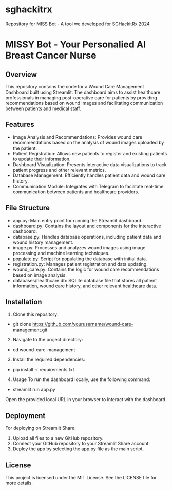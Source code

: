 # sghackitrx
Repository for MISS Bot - A tool we developed for SGHackitRx 2024
# MISSY Bot - Your Personalied AI Breast Cancer Nurse
## Overview
This repository contains the code for a Wound Care Management Dashboard built using Streamlit. The dashboard aims to assist healthcare professionals in managing post-operative care for patients by providing recommendations based on wound images and facilitating communication between patients and medical staff.

## Features
* Image Analysis and Recommendations: Provides wound care recommendations based on the analysis of wound images uploaded by the patient.
* Patient Registration: Allows new patients to register and existing patients to update their information.
* Dashboard Visualization: Presents interactive data visualizations to track patient progress and other relevant metrics.
* Database Management: Efficiently handles patient data and wound care history.
* Communication Module: Integrates with Telegram to facilitate real-time communication between patients and healthcare providers.

## File Structure
* app.py: Main entry point for running the Streamlit dashboard.
* dashboard.py: Contains the layout and components for the interactive dashboard.
* database.py: Handles database operations, including patient data and wound history management.
* image.py: Processes and analyzes wound images using image processing and machine learning techniques.
* populate.py: Script for populating the database with initial data.
* registration.py: Manages patient registration and data updating.
* wound_care.py: Contains the logic for wound care recommendations based on image analysis.
* databases/healthcare.db: SQLite database file that stores all patient information, wound care history, and other relevant healthcare data.

## Installation

  1. Clone this repository:

  * git clone https://github.com/yourusername/wound-care-management.git

  2. Navigate to the project directory:
  * cd wound-care-management

  3. Install the required dependencies:
  * pip install -r requirements.txt

  4. Usage
  To run the dashboard locally, use the following command:
  * streamlit run app.py
  
  Open the provided local URL in your browser to interact with the dashboard.


## Deployment
For deploying on Streamlit Share:

  1. Upload all files to a new GitHub repository.
  2. Connect your GitHub repository to your Streamlit Share account.
  3. Deploy the app by selecting the app.py file as the main script.

## License
This project is licensed under the MIT License. See the LICENSE file for more details.


